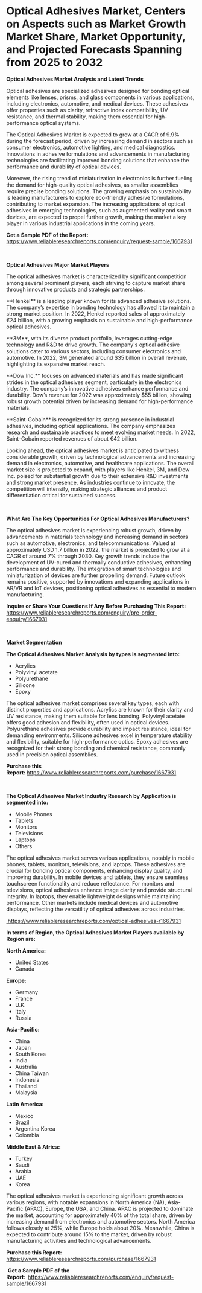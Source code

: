 <p><h1>Optical Adhesives Market, Centers on Aspects such as Market Growth Market Share, Market Opportunity, and Projected Forecasts Spanning from 2025 to 2032</h1></p><p><strong>Optical Adhesives Market Analysis and Latest Trends</strong></p>
<p><p>Optical adhesives are specialized adhesives designed for bonding optical elements like lenses, prisms, and glass components in various applications, including electronics, automotive, and medical devices. These adhesives offer properties such as clarity, refractive index compatibility, UV resistance, and thermal stability, making them essential for high-performance optical systems.</p><p>The Optical Adhesives Market is expected to grow at a CAGR of 9.9% during the forecast period, driven by increasing demand in sectors such as consumer electronics, automotive lighting, and medical diagnostics. Innovations in adhesive formulations and advancements in manufacturing technologies are facilitating improved bonding solutions that enhance the performance and durability of optical devices. </p><p>Moreover, the rising trend of miniaturization in electronics is further fueling the demand for high-quality optical adhesives, as smaller assemblies require precise bonding solutions. The growing emphasis on sustainability is leading manufacturers to explore eco-friendly adhesive formulations, contributing to market expansion. The increasing applications of optical adhesives in emerging technologies, such as augmented reality and smart devices, are expected to propel further growth, making the market a key player in various industrial applications in the coming years.</p></p>
<p><strong>Get a Sample PDF of the Report:&nbsp;</strong> <a href="https://www.reliableresearchreports.com/enquiry/request-sample/1667931?utm_campaign=40&utm_medium=2&utm_source=Github&utm_content=ia&utm_term=17042025&utm_id=optical-adhesives">https://www.reliableresearchreports.com/enquiry/request-sample/1667931</a></p>
<p>&nbsp;</p>
<p><strong>Optical Adhesives Major Market Players</strong></p>
<p><p>The optical adhesives market is characterized by significant competition among several prominent players, each striving to capture market share through innovative products and strategic partnerships.</p><p>**Henkel** is a leading player known for its advanced adhesive solutions. The company’s expertise in bonding technology has allowed it to maintain a strong market position. In 2022, Henkel reported sales of approximately €24 billion, with a growing emphasis on sustainable and high-performance optical adhesives.</p><p>**3M**, with its diverse product portfolio, leverages cutting-edge technology and R&D to drive growth. The company's optical adhesive solutions cater to various sectors, including consumer electronics and automotive. In 2022, 3M generated around $35 billion in overall revenue, highlighting its expansive market reach.</p><p>**Dow Inc.** focuses on advanced materials and has made significant strides in the optical adhesives segment, particularly in the electronics industry. The company’s innovative adhesives enhance performance and durability. Dow’s revenue for 2022 was approximately $55 billion, showing robust growth potential driven by increasing demand for high-performance materials.</p><p>**Saint-Gobain** is recognized for its strong presence in industrial adhesives, including optical applications. The company emphasizes research and sustainable practices to meet evolving market needs. In 2022, Saint-Gobain reported revenues of about €42 billion.</p><p>Looking ahead, the optical adhesives market is anticipated to witness considerable growth, driven by technological advancements and increasing demand in electronics, automotive, and healthcare applications. The overall market size is projected to expand, with players like Henkel, 3M, and Dow Inc. poised for substantial growth due to their extensive R&D investments and strong market presence. As industries continue to innovate, the competition will intensify, making strategic alliances and product differentiation critical for sustained success.</p></p>
<p>&nbsp;</p>
<p><strong>What Are The Key Opportunities For Optical Adhesives Manufacturers?</strong></p>
<p><p>The optical adhesives market is experiencing robust growth, driven by advancements in materials technology and increasing demand in sectors such as automotive, electronics, and telecommunications. Valued at approximately USD 1.7 billion in 2022, the market is projected to grow at a CAGR of around 7% through 2030. Key growth trends include the development of UV-cured and thermally conductive adhesives, enhancing performance and durability. The integration of smart technologies and miniaturization of devices are further propelling demand. Future outlook remains positive, supported by innovations and expanding applications in AR/VR and IoT devices, positioning optical adhesives as essential to modern manufacturing.</p></p>
<p><strong>Inquire or Share Your Questions If Any Before Purchasing This Report:</strong> <a href="https://www.reliableresearchreports.com/enquiry/pre-order-enquiry/1667931?utm_campaign=40&utm_medium=2&utm_source=Github&utm_content=ia&utm_term=17042025&utm_id=optical-adhesives">https://www.reliableresearchreports.com/enquiry/pre-order-enquiry/1667931</a></p>
<p>&nbsp;</p>
<p><strong>Market Segmentation</strong></p>
<p><strong>The Optical Adhesives Market Analysis by types is segmented into:</strong></p>
<p><ul><li>Acrylics</li><li>Polyvinyl acetate</li><li>Polyurethane</li><li>Silicone</li><li>Epoxy</li></ul></p>
<p><p>The optical adhesives market comprises several key types, each with distinct properties and applications. Acrylics are known for their clarity and UV resistance, making them suitable for lens bonding. Polyvinyl acetate offers good adhesion and flexibility, often used in optical devices. Polyurethane adhesives provide durability and impact resistance, ideal for demanding environments. Silicone adhesives excel in temperature stability and flexibility, suitable for high-performance optics. Epoxy adhesives are recognized for their strong bonding and chemical resistance, commonly used in precision optical assemblies.</p></p>
<p><strong>Purchase this Report:&nbsp;</strong><a href="https://www.reliableresearchreports.com/purchase/1667931?utm_campaign=40&utm_medium=2&utm_source=Github&utm_content=ia&utm_term=17042025&utm_id=optical-adhesives">https://www.reliableresearchreports.com/purchase/1667931</a></p>
<p>&nbsp;</p>
<p><strong>The Optical Adhesives Market Industry Research by Application is segmented into:</strong></p>
<p><ul><li>Mobile Phones</li><li>Tablets</li><li>Monitors</li><li>Televisions</li><li>Laptops</li><li>Others</li></ul></p>
<p><p>The optical adhesives market serves various applications, notably in mobile phones, tablets, monitors, televisions, and laptops. These adhesives are crucial for bonding optical components, enhancing display quality, and improving durability. In mobile devices and tablets, they ensure seamless touchscreen functionality and reduce reflectance. For monitors and televisions, optical adhesives enhance image clarity and provide structural integrity. In laptops, they enable lightweight designs while maintaining performance. Other markets include medical devices and automotive displays, reflecting the versatility of optical adhesives across industries.</p></p>
<p><a href="https://www.reliableresearchreports.com/optical-adhesives-r1667931?utm_campaign=40&utm_medium=2&utm_source=Github&utm_content=ia&utm_term=17042025&utm_id=optical-adhesives">&nbsp;https://www.reliableresearchreports.com/optical-adhesives-r1667931</a></p>
<p><strong>In terms of Region, the Optical Adhesives Market Players available by Region are:</strong></p>
<p>
    <p> <strong> North America: </strong>
        <ul>
            <li>United States</li>
            <li>Canada</li>
        </ul>
        </p> 
    <p> <strong> Europe: </strong>
        <ul>
            <li>Germany</li>
            <li>France</li>
            <li>U.K.</li>
            <li>Italy</li>
            <li>Russia</li>
        </ul>
        </p> 
    <p> <strong> Asia-Pacific: </strong>
        <ul>
            <li>China</li>
            <li>Japan</li>
            <li>South Korea</li>
            <li>India</li>
            <li>Australia</li>
            <li>China Taiwan</li>
            <li>Indonesia</li>
            <li>Thailand</li>
            <li>Malaysia</li>
        </ul>
        </p> 
    <p> <strong> Latin America: </strong>
        <ul>
            <li>Mexico</li>
            <li>Brazil</li>
            <li>Argentina Korea</li>
            <li>Colombia</li>
        </ul>
        </p> 
    <p> <strong> Middle East & Africa: </strong>
        <ul>
            <li>Turkey</li>
            <li>Saudi</li>
            <li>Arabia</li>
            <li>UAE</li>
            <li>Korea</li>
        </ul>
    </p>
    </p>
<p><p>The optical adhesives market is experiencing significant growth across various regions, with notable expansions in North America (NA), Asia-Pacific (APAC), Europe, the USA, and China. APAC is projected to dominate the market, accounting for approximately 40% of the total share, driven by increasing demand from electronics and automotive sectors. North America follows closely at 25%, while Europe holds about 20%. Meanwhile, China is expected to contribute around 15% to the market, driven by robust manufacturing activities and technological advancements.</p></p>
<p><strong>Purchase this Report: </strong><a href="https://www.reliableresearchreports.com/purchase/1667931?utm_campaign=40&utm_medium=2&utm_source=Github&utm_content=ia&utm_term=17042025&utm_id=optical-adhesives">https://www.reliableresearchreports.com/purchase/1667931</a></p>
<p>&nbsp;<strong>Get a Sample PDF of the Report:&nbsp;&nbsp;</strong><a href="https://www.reliableresearchreports.com/enquiry/request-sample/1667931?utm_campaign=40&utm_medium=2&utm_source=Github&utm_content=ia&utm_term=17042025&utm_id=optical-adhesives">https://www.reliableresearchreports.com/enquiry/request-sample/1667931</a></p>
<p><strong></strong></p>
<p><p></p><p></p><p></p></p>
